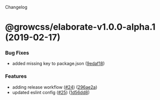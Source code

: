 Changelog

# @growcss/elaborate-v1.0.0-alpha.1 (2019-02-17)


### Bug Fixes

* added missing key to package.json ([9edaf18](https://github.com/growcss/growcss/commit/9edaf18))


### Features

* adding release workflow ([#24](https://github.com/growcss/growcss/issues/24)) ([296ae2a](https://github.com/growcss/growcss/commit/296ae2a))
* updated eslint config ([#25](https://github.com/growcss/growcss/issues/25)) ([1d56dd8](https://github.com/growcss/growcss/commit/1d56dd8))
